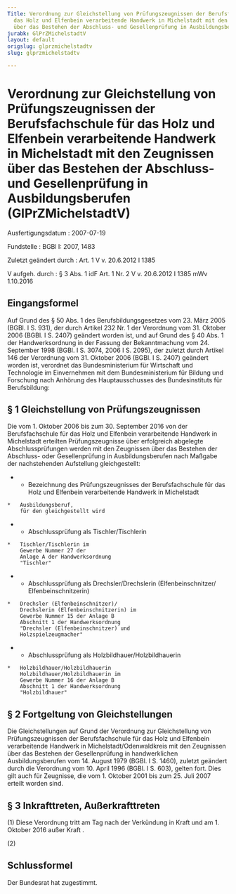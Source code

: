 ```yaml
---
Title: Verordnung zur Gleichstellung von Prüfungszeugnissen der Berufsfachschule für
  das Holz und Elfenbein verarbeitende Handwerk in Michelstadt mit den Zeugnissen
  über das Bestehen der Abschluss- und Gesellenprüfung in Ausbildungsberufen
jurabk: GlPrZMichelstadtV
layout: default
origslug: glprzmichelstadtv
slug: glprzmichelstadtv

---
```


# Verordnung zur Gleichstellung von Prüfungszeugnissen der Berufsfachschule für das Holz und Elfenbein verarbeitende Handwerk in Michelstadt mit den Zeugnissen über das Bestehen der Abschluss- und Gesellenprüfung in Ausbildungsberufen (GlPrZMichelstadtV)

Ausfertigungsdatum
:   2007-07-19

Fundstelle
:   BGBl I: 2007, 1483

Zuletzt geändert durch
:   Art. 1 V v. 20.6.2012 I 1385

V aufgeh. durch
:   § 3 Abs. 1 idF Art. 1 Nr. 2 V v. 20.6.2012 I 1385 mWv 1.10.2016

## Eingangsformel

Auf Grund des § 50 Abs. 1 des Berufsbildungsgesetzes vom 23. März 2005
(BGBl. I S. 931), der durch Artikel 232 Nr. 1 der Verordnung vom 31.
Oktober 2006 (BGBl. I S. 2407) geändert worden ist, und auf Grund des
§ 40 Abs. 1 der Handwerksordnung in der Fassung der Bekanntmachung vom
24\. September 1998 (BGBl. I S. 3074, 2006 I S. 2095), der zuletzt
durch Artikel 146 der Verordnung vom 31. Oktober 2006 (BGBl. I S.
2407) geändert worden ist, verordnet das Bundesministerium für
Wirtschaft und Technologie im Einvernehmen mit dem Bundesministerium
für Bildung und Forschung nach Anhörung des Hauptausschusses des
Bundesinstituts für Berufsbildung:

## § 1 Gleichstellung von Prüfungszeugnissen

Die vom 1. Oktober 2006 bis zum 30. September 2016 von der
Berufsfachschule für das Holz und Elfenbein verarbeitende Handwerk in
Michelstadt erteilten Prüfungszeugnisse über erfolgreich abgelegte
Abschlussprüfungen werden mit den Zeugnissen über das Bestehen der
Abschluss- oder Gesellenprüfung in Ausbildungsberufen nach Maßgabe der
nachstehenden Aufstellung gleichgestellt:

*    *   Bezeichnung des Prüfungszeugnisses
        der Berufsfachschule für das
        Holz und Elfenbein verarbeitende
        Handwerk in Michelstadt

    *   Ausbildungsberuf,
        für den gleichgestellt wird


*    *   Abschlussprüfung als
        Tischler/Tischlerin

    *   Tischler/Tischlerin im
        Gewerbe Nummer 27 der
        Anlage A der Handwerksordnung
        "Tischler"


*    *   Abschlussprüfung als
        Drechsler/Drechslerin
        (Elfenbeinschnitzer/
        Elfenbeinschnitzerin)

    *   Drechsler (Elfenbeinschnitzer)/
        Drechslerin (Elfenbeinschnitzerin) im
        Gewerbe Nummer 15 der Anlage B
        Abschnitt 1 der Handwerksordnung
        "Drechsler (Elfenbeinschnitzer) und
        Holzspielzeugmacher"


*    *   Abschlussprüfung als
        Holzbildhauer/Holzbildhauerin

    *   Holzbildhauer/Holzbildhauerin
        Holzbildhauer/Holzbildhauerin im
        Gewerbe Nummer 16 der Anlage B
        Abschnitt 1 der Handwerksordnung
        "Holzbildhauer"

## § 2 Fortgeltung von Gleichstellungen

Die Gleichstellungen auf Grund der Verordnung zur Gleichstellung von
Prüfungszeugnissen der Berufsfachschule für das Holz und Elfenbein
verarbeitende Handwerk in Michelstadt/Odenwaldkreis mit den Zeugnissen
über das Bestehen der Gesellenprüfung in handwerklichen
Ausbildungsberufen vom 14. August 1979 (BGBl. I S. 1460), zuletzt
geändert durch die Verordnung vom 10. April 1996 (BGBl. I S. 603),
gelten fort. Dies gilt auch für Zeugnisse, die vom 1. Oktober 2001 bis
zum 25. Juli 2007 erteilt worden sind.

## § 3 Inkrafttreten, Außerkrafttreten

(1) Diese Verordnung tritt am Tag nach der Verkündung in Kraft und am
1\. Oktober 2016 außer Kraft .

(2)

## Schlussformel

Der Bundesrat hat zugestimmt.

